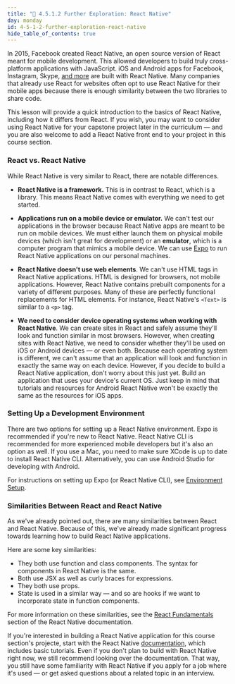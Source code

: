 ```yaml
---
title: "📓 4.5.1.2 Further Exploration: React Native"
day: monday
id: 4-5-1-2-further-exploration-react-native
hide_table_of_contents: true
---
```


In 2015, Facebook created React Native, an open source version of React meant for mobile development. This allowed developers to build truly cross-platform applications with JavaScript. iOS and Android apps for Facebook, Instagram, Skype, [and more](https://facebook.github.io/react-native/showcase.html) are built with React Native. Many companies that already use React for websites often opt to use React Native for their mobile apps because there is enough similarity between the two libraries to share code.

This lesson will provide a quick introduction to the basics of React Native, including how it differs from React. If you wish, you may want to consider using React Native for your capstone project later in the curriculum — and you are also welcome to add a React Native front end to your project in this course section.

### React vs. React Native

While React Native is very similar to React, there are notable differences.

* **React Native is a framework.** This is in contrast to React, which is a library. This means React Native comes with everything we need to get started.

* **Applications run on a mobile device or emulator.** We can't test our applications in the browser because React Native apps are meant to be run on mobile devices. We must either launch them on physical mobile devices (which isn't great for development) or an **emulator**, which is a computer program that mimics a mobile device. We can use [Expo](https://expo.io/) to run React Native applications on our personal machines. 

* **React Native doesn't use web elements**. We can't use HTML tags in React Native applications. HTML is designed for browsers, not mobile applications. However, React Native contains prebuilt components for a variety of different purposes. Many of these are perfectly functional replacements for HTML elements. For instance, React Native's `<Text>` is similar to a `<p>` tag. 

* **We need to consider device operating systems when working with React Native**. We can create sites in React and safely assume they'll look and function similar in most browsers. However, when creating sites with React Native, we need to consider whether they'll be used on iOS or Android devices — or even both. Because each operating system is different, we can't assume that an application will look and function in exactly the same way on each device. However, if you decide to build a React Native application, don't worry about this just yet. Build an application that uses your device's current OS. Just keep in mind that tutorials and resources for Android React Native won't be exactly the same as the resources for iOS apps. 

### Setting Up a Development Environment

There are two options for setting up a React Native environment. Expo is recommended if you're new to React Native. React Native CLI is recommended for more experienced mobile developers but it's also an option as well. If you use a Mac, you need to make sure XCode is up to date to install React Native CLI. Alternatively, you can use Android Studio for developing with Android.

For instructions on setting up Expo (or React Native CLI), see [Environment Setup](https://reactnative.dev/docs/environment-setup).

### Similarities Between React and React Native

As we've already pointed out, there are many similarities between React and React Native. Because of this, we've already made significant progress towards learning how to build React Native applications.

Here are some key similarities:

* They both use function and class components. The syntax for components in React Native is the same.
* Both use JSX as well as curly braces for expressions.
* They both use props.
* State is used in a similar way — and so are hooks if we want to incorporate state in function components.

For more information on these similarities, see the [React Fundamentals](https://reactnative.dev/docs/intro-react) section of the React Native documentation.

If you're interested in building a React Native application for this course section's projecte, start with the React Native [documentation](https://reactnative.dev/docs/getting-started), which includes basic tutorials. Even if you don't plan to build with React Native right now, we still recommend looking over the documentation. That way, you still have some familiarity with React Native if you apply for a job where it's used — or get asked questions about a related topic in an interview.
